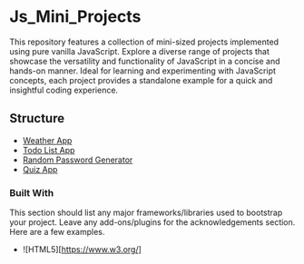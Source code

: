 # Js_Mini_Projects

This repository features a collection of mini-sized projects implemented using pure vanilla JavaScript. Explore a diverse range of projects that showcase the versatility and functionality of JavaScript in a concise and hands-on manner. Ideal for learning and experimenting with JavaScript concepts, each project provides a standalone example for a quick and insightful coding experience.
## Structure


* [Weather App](./Weather-App)
* [Todo List App](./Todo-list-App)
* [Random Password Generator](./Random-password-generator)
* [Quiz App](./Quiz-App)

### Built With

This section should list any major frameworks/libraries used to bootstrap your project. Leave any add-ons/plugins for the acknowledgements section. Here are a few examples.

* ![HTML5][https://www.w3.org/]
